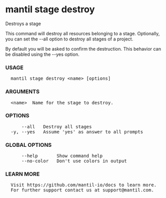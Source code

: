 
# mantil stage destroy

Destroys a stage

This command will destroy all resources belonging to a stage.
Optionally, you can set the --all option to destroy all stages of a project.

By default you will be asked to confirm the destruction.
This behavior can be disabled using the --yes option.

### USAGE
<pre>
  mantil stage destroy &lt;name&gt; [options]
</pre>
### ARGUMENTS
<pre>
  &lt;name&gt;  Name for the stage to destroy.
</pre>
### OPTIONS
<pre>
      --all   Destroy all stages
  -y, --yes   Assume 'yes' as answer to all prompts
</pre>
### GLOBAL OPTIONS
<pre>
      --help       Show command help
      --no-color   Don't use colors in output
</pre>
### LEARN MORE
<pre>
  Visit https://github.com/mantil-io/docs to learn more.
  For further support contact us at support@mantil.com.
</pre>
